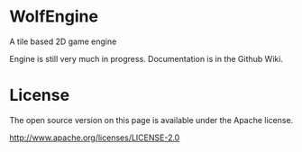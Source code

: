 WolfEngine
==========

A tile based 2D game engine


Engine is still very much in progress. Documentation is in the Github Wiki.

License
==========

The open source version on this page is available under the Apache license.

http://www.apache.org/licenses/LICENSE-2.0
